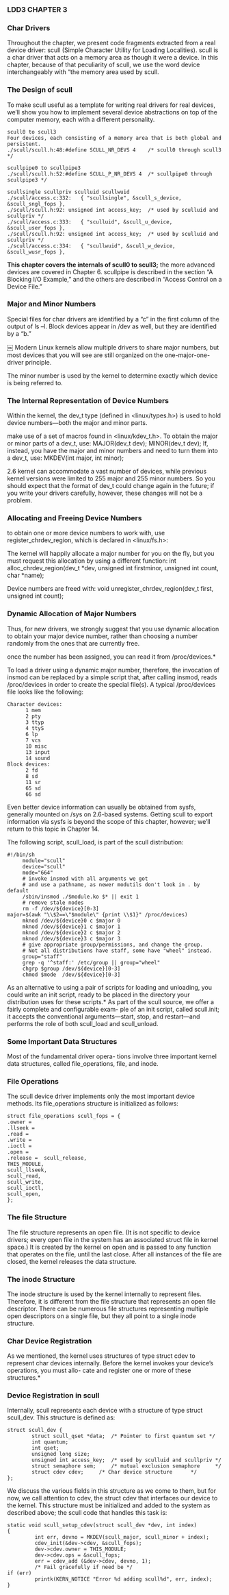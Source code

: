 ### LDD3 CHAPTER 3 

### Char Drivers 

Throughout the chapter, we present code fragments extracted from a real device driver: scull (Simple Character Utility for Loading Localities). scull is a char driver that acts on a memory area as though it were a device. In this chapter, because of that peculiarity of scull, we use the word device interchangeably with “the memory area used by scull. 

### The Design of scull 

To make scull useful as a template for writing real drivers for real devices, we’ll show you how to implement several device abstractions on top of the computer memory, each with a different personality. 

```
scull0 to scull3 
Four devices, each consisting of a memory area that is both global and persistent. 
./scull/scull.h:48:#define SCULL_NR_DEVS 4    /* scull0 through scull3 */

scullpipe0 to scullpipe3 
./scull/scull.h:52:#define SCULL_P_NR_DEVS 4  /* scullpipe0 through scullpipe3 */

scullsingle scullpriv sculluid scullwuid 
./scull/access.c:332:	{ "scullsingle", &scull_s_device, &scull_sngl_fops },
./scull/scull.h:92:	unsigned int access_key;  /* used by sculluid and scullpriv */
./scull/access.c:333:	{ "sculluid", &scull_u_device, &scull_user_fops },
./scull/scull.h:92:	unsigned int access_key;  /* used by sculluid and scullpriv */
./scull/access.c:334:	{ "scullwuid", &scull_w_device, &scull_wusr_fops },
```

**This chapter covers the internals of scull0 to scull3;**
the more advanced devices are covered in Chapter 6. scullpipe is described in the section “A Blocking I/O Example,” and the others are described in “Access Control on a Device File.”

### Major and Minor Numbers 

Special files for char drivers are identified by a “c” in the first column of the output of ls –l. Block devices appear in /dev as well, but they are identified by a “b.” 


￼
Modern Linux kernels allow multiple drivers to share major numbers, but most devices that you will see are still organized on the one-major-one-driver principle. 

The minor number is used by the kernel to determine exactly which device is being referred to. 


### The Internal Representation of Device Numbers 

Within the kernel, the dev_t type (defined in <linux/types.h>) is used to hold device numbers—both the major and minor parts. 

make use of a set of macros found in <linux/kdev_t.h>. To obtain the major or minor parts of a dev_t, use: 
     MAJOR(dev_t dev);
     MINOR(dev_t dev);
If, instead, you have the major and minor numbers and need to turn them into a dev_t, use: 
     MKDEV(int major, int minor);

2.6 kernel can accommodate a vast number of devices, while previous kernel versions were limited to 255 major and 255 minor numbers. 
So you should expect that the format of dev_t could change again in the future; if you write your drivers carefully, however, these changes will not be a problem. 

### Allocating and Freeing Device Numbers 

to obtain one or more device numbers to work with, use register_chrdev_region, which is declared in <linux/fs.h>: 

The kernel will happily allocate a major number for you on the fly, but you must request this allocation by using a different function: 
     int alloc_chrdev_region(dev_t *dev, unsigned int firstminor,
                             unsigned int count, char *name);

Device numbers are freed with: 
     void unregister_chrdev_region(dev_t first, unsigned int count);

### Dynamic Allocation of Major Numbers 

Thus, for new drivers, we strongly suggest that you use dynamic allocation to obtain your major device number, rather than choosing a number randomly from the ones that are currently free. 

once the number has been assigned, you can read it from /proc/devices.* 

To load a driver using a dynamic major number, therefore, the invocation of insmod can be replaced by a simple script that, after calling insmod, reads /proc/devices in order to create the special file(s). 
A typical /proc/devices file looks like the following: 

```
Character devices:
      1 mem
      2 pty
      3 ttyp
      4 ttyS
      6 lp
      7 vcs
      10 misc
      13 input
      14 sound
Block devices:
      2 fd
      8 sd
      11 sr
      65 sd
      66 sd
```

Even better device information can usually be obtained from sysfs, generally mounted on /sys on 2.6-based systems. Getting scull to export information via sysfs is beyond the scope of this chapter, however; we’ll return to this topic in Chapter 14. 

The following script, scull_load, is part of the scull distribution:

```
#!/bin/sh
     module="scull"
     device="scull"
     mode="664"
     # invoke insmod with all arguments we got
     # and use a pathname, as newer modutils don't look in . by default
     /sbin/insmod ./$module.ko $* || exit 1
     # remove stale nodes
     rm -f /dev/${device}[0-3]
major=$(awk "\\$2==\"$module\" {print \\$1}" /proc/devices) 
     mknod /dev/${device}0 c $major 0
     mknod /dev/${device}1 c $major 1
     mknod /dev/${device}2 c $major 2
     mknod /dev/${device}3 c $major 3
     # give appropriate group/permissions, and change the group.
     # Not all distributions have staff, some have "wheel" instead.
     group="staff"
     grep -q '^staff:' /etc/group || group="wheel"
     chgrp $group /dev/${device}[0-3]
     chmod $mode  /dev/${device}[0-3]
```

As an alternative to using a pair of scripts for loading and unloading, you could write an init script, ready to be placed in the directory your distribution uses for these scripts.* As part of the scull source, we offer a fairly complete and configurable exam- ple of an init script, called scull.init; it accepts the conventional arguments—start, stop, and restart—and performs the role of both scull_load and scull_unload. 

### Some Important Data Structures 

Most of the fundamental driver opera- tions involve three important kernel data structures, called file_operations, file, and inode. 

### File Operations 

The scull device driver implements only the most important device methods. Its file_operations structure is initialized as follows: 

```
struct file_operations scull_fops = {
.owner =
.llseek =
.read =
.write =
.ioctl =
.open =
.release =  scull_release,
THIS_MODULE,
scull_llseek,
scull_read,
scull_write,
scull_ioctl,
scull_open,
}; 
```

### The file Structure 

The file structure represents an open file. (It is not specific to device drivers; every open file in the system has an associated struct file in kernel space.) It is created by the kernel on open and is passed to any function that operates on the file, until the last close. After all instances of the file are closed, the kernel releases the data structure. 

### The inode Structure 
The inode structure is used by the kernel internally to represent files. Therefore, it is different from the file structure that represents an open file descriptor. There can be numerous file structures representing multiple open descriptors on a single file, but they all point to a single inode structure. 

### Char Device Registration 
As we mentioned, the kernel uses structures of type struct cdev to represent char devices internally. Before the kernel invokes your device’s operations, you must allo- cate and register one or more of these structures.* 

### Device Registration in scull 
Internally, scull represents each device with a structure of type struct scull_dev. This structure is defined as: 

```
struct scull_dev {
        struct scull_qset *data;  /* Pointer to first quantum set */
        int quantum;
        int qset;
        unsigned long size;
        unsigned int access_key;  /* used by sculluid and scullpriv */
        struct semaphore sem;     /* mutual exclusion semaphore     */
        struct cdev cdev;     /* Char device structure      */
}; 
```

We discuss the various fields in this structure as we come to them, but for now, we call attention to cdev, the struct cdev that interfaces our device to the kernel. This 
structure must be initialized and added to the system as described above; the scull code that handles this task is: 

```
static void scull_setup_cdev(struct scull_dev *dev, int index)
{
         int err, devno = MKDEV(scull_major, scull_minor + index);
         cdev_init(&dev->cdev, &scull_fops);
         dev->cdev.owner = THIS_MODULE;
         dev->cdev.ops = &scull_fops;
         err = cdev_add (&dev->cdev, devno, 1);
         /* Fail gracefully if need be */
if (err) 
         printk(KERN_NOTICE "Error %d adding scull%d", err, index);
}
```

